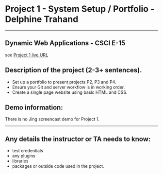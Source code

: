 # Project 1 - System Setup / Portfolio - Delphine Trahand 

----
## Dynamic Web Applications - CSCI E-15
see [Project 1 live URL](http://p1.delphinetrahand.me/)

## Description of the project (2-3+ sentences).
* Set up a portfolio to present projects P2, P3 and P4.
* Ensure your Git and server workflow is in working order.
* Create a single page website using basic HTML and CSS.

## Demo information: 
There is no Jing screencast demo for Project 1.

----
## Any details the instructor or TA needs to know:
* test credentials
* any plugins
* libraries
* packages or outside code used in the project.